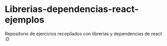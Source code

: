 # Librerias-dependencias-react-ejemplos
Repositorio de ejercicios recopilados con librerias y dependencias de react :D
